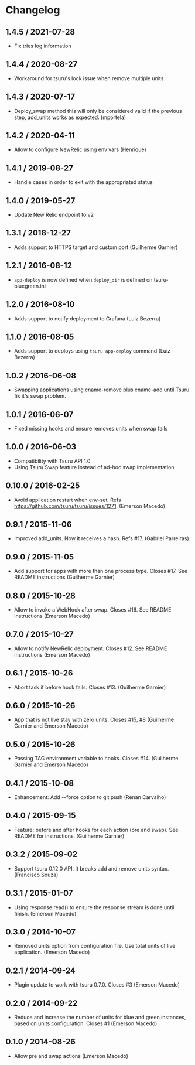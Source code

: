 # Changelog

## 1.4.5 / 2021-07-28

  - Fix tries log information

## 1.4.4 / 2020-08-27

  - Workaround for tsuru's lock issue when remove multiple units

## 1.4.3 / 2020-07-17

   - Deploy_swap method this will only be considered valid if the previous step, add_units works as expected. (mportela)

## 1.4.2 / 2020-04-11

   - Allow to configure NewRelic using env vars (Henrique)

## 1.4.1 / 2019-08-27

   - Handle cases in order to exit with the appropriated status

## 1.4.0 / 2019-05-27

   - Update New Relic endpoint to v2

## 1.3.1 / 2018-12-27

   - Adds support to HTTPS target and custom port (Guilherme Garnier)

## 1.2.1 / 2016-08-12

   - `app-deploy` is now defined when `deploy_dir` is defined on tsuru-bluegreen.ini

## 1.2.0 / 2016-08-10

   - Adds support to notify deployment to Grafana (Luiz Bezerra)

## 1.1.0 / 2016-08-05

   - Adds support to deploys using `tsuru app-deploy` command (Luiz Bezerra)

## 1.0.2 / 2016-06-08

   - Swapping applications using cname-remove plus cname-add until Tsuru fix it's swap problem.

## 1.0.1 / 2016-06-07

   - Fixed missing hooks and ensure removes units when swap fails

## 1.0.0 / 2016-06-03

   - Compatibility with Tsuru API 1.0
   - Using Tsuru Swap feature instead of ad-hoc swap implementation

## 0.10.0 / 2016-02-25

  - Avoid application restart when env-set. Refs https://github.com/tsuru/tsuru/issues/1271. (Emerson Macedo)

## 0.9.1 / 2015-11-06

  - Improved add_units. Now it receives a hash. Refs #17. (Gabriel Parreiras)

## 0.9.0 / 2015-11-05

  - Add support for apps with more than one process type. Closes #17. See README instructions (Guilherme Garnier)

## 0.8.0 / 2015-10-28

  - Allow to invoke a WebHook after swap. Closes #16. See README instructions (Emerson Macedo)

## 0.7.0 / 2015-10-27

  - Allow to notify NewRelic deployment. Closes #12. See README instructions (Emerson Macedo)

## 0.6.1 / 2015-10-26

  - Abort task if before hook fails. Closes #13. (Guilherme Garnier)

## 0.6.0 / 2015-10-26

  - App that is not live stay with zero units. Closes #15, #8 (Guilherme Garnier and Emerson Macedo)

## 0.5.0 / 2015-10-26

  - Passing TAG environment variable to hooks. Closes #14. (Guilherme Garnier and Emerson Macedo)

## 0.4.1 / 2015-10-08

  - Enhancement: Add --force option to git push (Renan Carvalho)

## 0.4.0 / 2015-09-15

  - Feature: before and after hooks for each action (pre and swap). See README for instructions. (Guilherme Garnier)

## 0.3.2 / 2015-09-02

  - Support tsuru 0.12.0 API. It breaks add and remove units syntax. (Francisco Souza)

## 0.3.1 / 2015-01-07

  - Using response.read() to ensure the response stream is done until finish. (Emerson Macedo)

## 0.3.0 / 2014-10-07

  - Removed units option from configuration file. Use total units of live application. (Emerson Macedo)

## 0.2.1 / 2014-09-24

  - Plugin update to work with tsuru 0.7.0. Closes #3 (Emerson Macedo)

## 0.2.0 / 2014-09-22

  - Reduce and increase the number of units for blue and green instances, based on units configuration. Closes #1 (Emerson Macedo)

## 0.1.0 / 2014-08-26

  - Allow pre and swap actions (Emerson Macedo)
